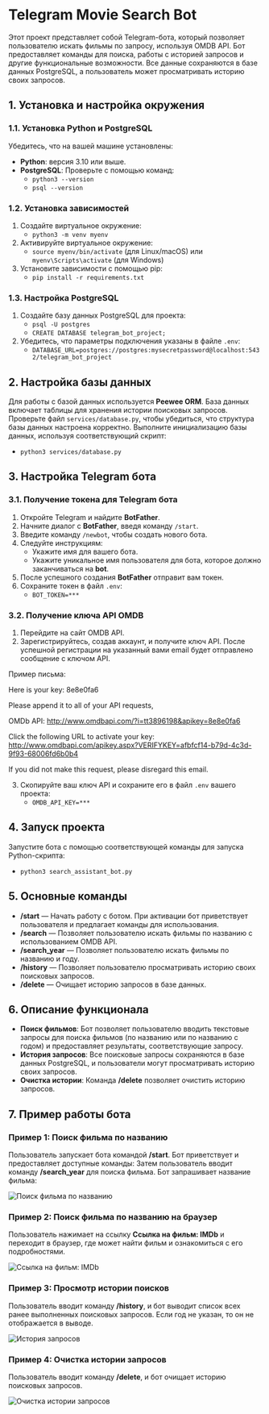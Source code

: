 # Telegram Movie Search Bot

Этот проект представляет собой Telegram-бота, который позволяет пользователю искать фильмы по запросу, используя OMDB API. Бот предоставляет команды для поиска, работы с историей запросов и другие функциональные возможности. Все данные сохраняются в базе данных PostgreSQL, а пользователь может просматривать историю своих запросов.


## 1. Установка и настройка окружения

### 1.1. Установка Python и PostgreSQL

Убедитесь, что на вашей машине установлены:

- **Python**: версия 3.10 или выше.
- **PostgreSQL**: Проверьте с помощью команд:
  - `python3 --version`
  - `psql --version`


### 1.2. Установка зависимостей

1. Создайте виртуальное окружение:
   - `python3 -m venv myenv`
2. Активируйте виртуальное окружение:
   - `source myenv/bin/activate` (для Linux/macOS) или `myenv\Scripts\activate` (для Windows)
3. Установите зависимости с помощью pip:
   - `pip install -r requirements.txt`


### 1.3. Настройка PostgreSQL

1. Создайте базу данных PostgreSQL для проекта:
   - `psql -U postgres`
   - `CREATE DATABASE telegram_bot_project;`
2. Убедитесь, что параметры подключения указаны в файле `.env`:
   - `DATABASE_URL=postgres://postgres:mysecretpassword@localhost:5432/telegram_bot_project`


## 2. Настройка базы данных

Для работы с базой данных используется **Peewee ORM**. База данных включает таблицы для хранения истории поисковых запросов. Проверьте файл `services/database.py`, чтобы убедиться, что структура базы данных настроена корректно. Выполните инициализацию базы данных, используя соответствующий скрипт:

- `python3 services/database.py`


## 3. Настройка Telegram бота

### 3.1. Получение токена для Telegram бота

1. Откройте Telegram и найдите **BotFather**.
2. Начните диалог с **BotFather**, введя команду `/start`.
3. Введите команду `/newbot`, чтобы создать нового бота.
4. Следуйте инструкциям:
   - Укажите имя для вашего бота.
   - Укажите уникальное имя пользователя для бота, которое должно заканчиваться на **bot**.
5. После успешного создания **BotFather** отправит вам токен.
6. Сохраните токен в файл `.env`:
   - `BOT_TOKEN=***`


### 3.2. Получение ключа API OMDB

1. Перейдите на сайт OMDB API.
2. Зарегистрируйтесь, создав аккаунт, и получите ключ API. После успешной регистрации на указанный вами email будет отправлено сообщение с ключом API.

Пример письма:

Here is your key: 8e8e0fa6

Please append it to all of your API requests,

OMDb API: http://www.omdbapi.com/?i=tt3896198&apikey=8e8e0fa6

Click the following URL to activate your key: http://www.omdbapi.com/apikey.aspx?VERIFYKEY=afbfcf14-b79d-4c3d-9f93-68006fd6b0b4

If you did not make this request, please disregard this email.


3. Скопируйте ваш ключ API и сохраните его в файл `.env` вашего проекта:
   - `OMDB_API_KEY=***`


## 4. Запуск проекта

Запустите бота с помощью соответствующей команды для запуска Python-скрипта:

- `python3 search_assistant_bot.py`


## 5. Основные команды

- **/start** — Начать работу с ботом. При активации бот приветствует пользователя и предлагает команды для использования.
- **/search** — Позволяет пользователю искать фильмы по названию с использованием OMDB API.
- **/search_year** — Позволяет пользователю искать фильмы по названию и году.
- **/history** — Позволяет пользователю просматривать историю своих поисковых запросов.
- **/delete** — Очищает историю запросов в базе данных.


## 6. Описание функционала

- **Поиск фильмов**: Бот позволяет пользователю вводить текстовые запросы для поиска фильмов (по названию или по названию с годом) и предоставляет результаты, соответствующие запросу.
- **История запросов**: Все поисковые запросы сохраняются в базе данных PostgreSQL, и пользователи могут просматривать историю своих запросов.
- **Очистка истории**: Команда **/delete** позволяет очистить историю запросов.


## 7. Пример работы бота

### Пример 1: Поиск фильма по названию

Пользователь запускает бота командой **/start**. Бот приветствует и предоставляет доступные команды:
Затем пользователь вводит команду **/search_year** для поиска фильма. Бот запрашивает название фильма:

![Поиск фильма по названию](https://github.com/NurkenSS/python_basic_diploma/raw/main/telegram_bot_project/Материалы/Бот.png)


### Пример 2: Поиск фильма по названию на браузер

Пользователь нажимает на ссылку **Ссылка на фильм: IMDb** и переходит в браузер, где может найти фильм и ознакомиться с его подробностями.

![Ссылка на фильм: IMDb](https://github.com/NurkenSS/python_basic_diploma/raw/main/telegram_bot_project/Материалы/Кино.png)


### Пример 3: Просмотр истории поисков

Пользователь вводит команду **/history**, и бот выводит список всех ранее выполненных поисковых запросов. Если год не указан, то он не отображается в выводе.

![История запросов](https://github.com/NurkenSS/python_basic_diploma/raw/main/telegram_bot_project/Материалы/История.png)


### Пример 4: Очистка истории запросов

Пользователь вводит команду **/delete**, и бот очищает историю поисковых запросов.

![Очистка истории запросов](https://github.com/NurkenSS/python_basic_diploma/raw/main/telegram_bot_project/Материалы/Очистить.png)
